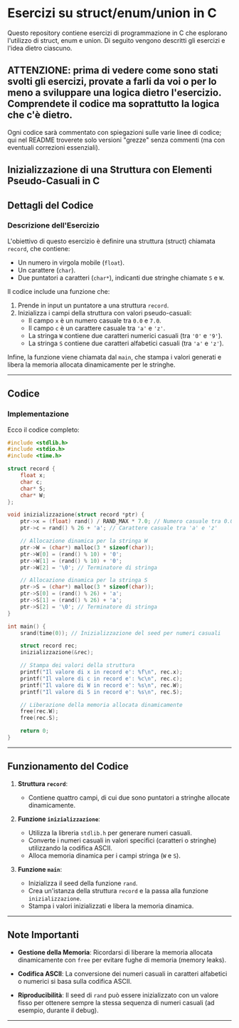 # Esercizi su struct/enum/union in C
Questo repository contiene esercizi di programmazione in C che esplorano l'utilizzo di struct, enum e union. Di seguito vengono descritti gli esercizi e l'idea dietro ciascuno.

## ATTENZIONE: prima di vedere come sono stati svolti gli esercizi, provate a farli da voi o per lo meno a sviluppare una logica dietro l'esercizio. Comprendete il codice ma soprattutto la logica che c'è dietro.
Ogni codice sarà commentato con spiegazioni sulle varie linee di codice; qui nel README troverete solo versioni "grezze" senza commenti (ma con eventuali correzioni essenziali).

## Inizializzazione di una Struttura con Elementi Pseudo-Casuali in C
## Dettagli del Codice

### Descrizione dell'Esercizio
L'obiettivo di questo esercizio è definire una struttura (struct) chiamata `record`, che contiene:
- Un numero in virgola mobile (`float`).
- Un carattere (`char`).
- Due puntatori a caratteri (`char*`), indicanti due stringhe chiamate `S` e `W`.

Il codice include una funzione che:
1. Prende in input un puntatore a una struttura `record`.
2. Inizializza i campi della struttura con valori pseudo-casuali:
   - Il campo `x` è un numero casuale tra `0.0` e `7.0`.
   - Il campo `c` è un carattere casuale tra `'a'` e `'z'`.
   - La stringa `W` contiene due caratteri numerici casuali (tra `'0'` e `'9'`).
   - La stringa `S` contiene due caratteri alfabetici casuali (tra `'a'` e `'z'`).

Infine, la funzione viene chiamata dal `main`, che stampa i valori generati e libera la memoria allocata dinamicamente per le stringhe.

---

## Codice

### Implementazione
Ecco il codice completo:

```c
#include <stdlib.h>
#include <stdio.h>
#include <time.h>

struct record {
    float x;
    char c;
    char* S;
    char* W;
};

void inizializzazione(struct record *ptr) {
    ptr->x = (float) rand() / RAND_MAX * 7.0; // Numero casuale tra 0.0 e 7.0
    ptr->c = rand() % 26 + 'a'; // Carattere casuale tra 'a' e 'z'

    // Allocazione dinamica per la stringa W
    ptr->W = (char*) malloc(3 * sizeof(char));
    ptr->W[0] = (rand() % 10) + '0';
    ptr->W[1] = (rand() % 10) + '0';
    ptr->W[2] = '\0'; // Terminatore di stringa

    // Allocazione dinamica per la stringa S
    ptr->S = (char*) malloc(3 * sizeof(char));
    ptr->S[0] = (rand() % 26) + 'a';
    ptr->S[1] = (rand() % 26) + 'a';
    ptr->S[2] = '\0'; // Terminatore di stringa
}

int main() {
    srand(time(0)); // Inizializzazione del seed per numeri casuali

    struct record rec;
    inizializzazione(&rec);

    // Stampa dei valori della struttura
    printf("Il valore di x in record e': %f\n", rec.x);
    printf("Il valore di c in record e': %c\n", rec.c);
    printf("Il valore di W in record e': %s\n", rec.W);
    printf("Il valore di S in record e': %s\n", rec.S);

    // Liberazione della memoria allocata dinamicamente
    free(rec.W);
    free(rec.S);

    return 0;
}
```

---

## Funzionamento del Codice

1. **Struttura `record`**:
   - Contiene quattro campi, di cui due sono puntatori a stringhe allocate dinamicamente.

2. **Funzione `inizializzazione`**:
   - Utilizza la libreria `stdlib.h` per generare numeri casuali.
   - Converte i numeri casuali in valori specifici (caratteri o stringhe) utilizzando la codifica ASCII.
   - Alloca memoria dinamica per i campi stringa (`W` e `S`).

3. **Funzione `main`**:
   - Inizializza il seed della funzione `rand`.
   - Crea un'istanza della struttura `record` e la passa alla funzione `inizializzazione`.
   - Stampa i valori inizializzati e libera la memoria dinamica.

---

## Note Importanti

- **Gestione della Memoria**:
  Ricordarsi di liberare la memoria allocata dinamicamente con `free` per evitare fughe di memoria (memory leaks).

- **Codifica ASCII**:
  La conversione dei numeri casuali in caratteri alfabetici o numerici si basa sulla codifica ASCII.

- **Riproducibilità**:
  Il seed di `rand` può essere inizializzato con un valore fisso per ottenere sempre la stessa sequenza di numeri casuali (ad esempio, durante il debug).

---
